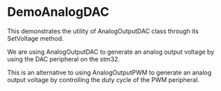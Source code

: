 # DemoAnalogDAC

This demonstrates the utility of AnalogOutputDAC class through its SetVoltage
method.

We are using AnalogOutputDAC to generate an analog output voltage by using the
DAC peripheral on the stm32.

This is an alternative to using AnalogOutputPWM to generate an
analog output voltage by controlling the duty cycle of the PWM peripheral.